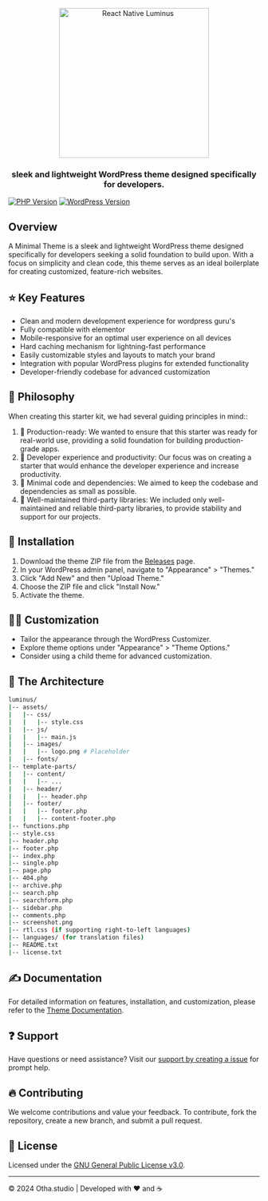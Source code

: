 <p align="center">
    <img alt="React Native Luminus" src="https://i.postimg.cc/R0pP3BRZ/wp-luminus.png" width="300" />
</p>

<h3 align="center">
  sleek and lightweight WordPress theme designed specifically for developers.
</h3>

[![PHP Version](https://img.shields.io/endpoint?url=https://phpdef.pupuku.xyz/php)](https://www.php.net/)
[![WordPress Version](https://img.shields.io/badge/WordPress-5.8%2B-blue)](https://wordpress.org/)



## Overview

A Minimal Theme is a sleek and lightweight WordPress theme designed specifically for developers seeking a solid foundation to build upon. With a focus on simplicity and clean code, this theme serves as an ideal boilerplate for creating customized, feature-rich websites.

## ⭐ Key Features

- Clean and modern development experience for wordpress guru's
- Fully compatible with elementor
- Mobile-responsive for an optimal user experience on all devices
- Hard caching mechanism for lightning-fast performance
- Easily customizable styles and layouts to match your brand
- Integration with popular WordPress plugins for extended functionality
- Developer-friendly codebase for advanced customization

## 🤔 Philosophy
When creating this starter kit, we had several guiding principles in mind::

1. 🚀 Production-ready: We wanted to ensure that this starter was ready for real-world use, providing a solid foundation for building production-grade apps.
2. 🥷 Developer experience and productivity: Our focus was on creating a starter that would enhance the developer experience and increase productivity.
3. 🧩 Minimal code and dependencies: We aimed to keep the codebase and dependencies as small as possible.
4. 💪 Well-maintained third-party libraries: We included only well-maintained and reliable third-party libraries, to provide stability and support for our projects.

## 🚀 Installation

1. Download the theme ZIP file from the [Releases](#) page.
2. In your WordPress admin panel, navigate to "Appearance" > "Themes."
3. Click "Add New" and then "Upload Theme."
4. Choose the ZIP file and click "Install Now."
5. Activate the theme.

## 🧑‍💻 Customization

- Tailor the appearance through the WordPress Customizer.
- Explore theme options under "Appearance" > "Theme Options."
- Consider using a child theme for advanced customization.

## 📖 The Architecture

```bash
luminus/
|-- assets/
|   |-- css/
|   |   |-- style.css
|   |-- js/
|   |   |-- main.js
|   |-- images/
|   |   |-- logo.png # Placeholder
|   |-- fonts/
|-- template-parts/
|   |-- content/
|   |   |-- ...
|   |-- header/
|   |   |-- header.php
|   |-- footer/
|   |   |-- footer.php
|   |   |-- content-footer.php
|-- functions.php
|-- style.css
|-- header.php
|-- footer.php
|-- index.php
|-- single.php
|-- page.php
|-- 404.php
|-- archive.php
|-- search.php
|-- searchform.php
|-- sidebar.php
|-- comments.php
|-- screenshot.png
|-- rtl.css (if supporting right-to-left languages)
|-- languages/ (for translation files)
|-- README.txt
|-- license.txt

```

## ✍️ Documentation

For detailed information on features, installation, and customization, please refer to the [Theme Documentation](#).

## ❓ Support

Have questions or need assistance? Visit our [support by creating a issue](https://github.com/othastudio/luminus/issues) for prompt help.

## 🔥 Contributing

We welcome contributions and value your feedback. To contribute, fork the repository, create a new branch, and submit a pull request.

## 🔖 License

Licensed under the [GNU General Public License v3.0](license.txt).

---

© 2024 Otha.studio | Developed with ❤️ and ☕